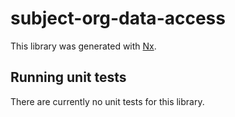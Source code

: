 # subject-org-data-access

This library was generated with [Nx](https://nx.dev).

## Running unit tests

There are currently no unit tests for this library.
